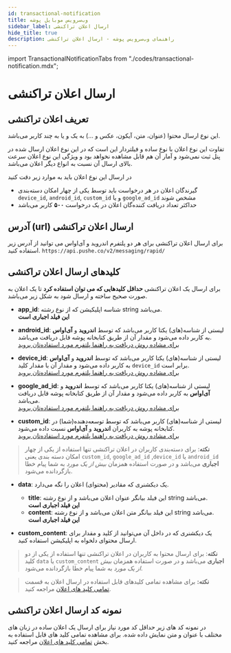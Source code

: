 ```yaml
---
id: transactional-notification
title: وب‌سرویس موبایل پوشه
sidebar_label: ارسال اعلان تراکنشی
hide_title: true
description: راهنمای وب‌سرویس پوشه - ارسال اعلان تراکنشی
---
```


import TransactionalNotificationTabs from "./codes/transactional-notification.mdx";

# ارسال اعلان تراکنشی

## تعریف اعلان تراکنشی

این نوع ارسال محتوا (عنوان، متن، آیکون، عکس و ...) به یک و یا به چند کاربر می‌باشد.

تفاوت این نوع اعلان با نوع ساده و فیلتردار این است که در این نوع اعلان ارسال شده در پنل ثبت نمی‌شود و آمار آن هم قابل مشاهده نخواهد بود
و ویژگی این نوع اعلان سرعت بالای ارسال آن نسبت به انواع دیگر اعلان می‌باشد.

در ارسال این نوع اعلان باید به موارد زیر دقت کنید

- گیرندگان اعلان در هر درخواست باید توسط یکی از چهار امکان دسته‌بندی `device_id`, `android_id`, `custom_id` و یا `google_ad_id` مشخص شوند
- حداکثر تعداد دریافت کننده‌گان اعلان در یک درخواست **۵۰۰** کاربر می‌باشد

## آدرس (url) ارسال اعلان تراکنشی

برای ارسال اعلان تراکنشی برای هر دو پلتفرم اندروید و آی‌او‌اس می توانید از آدرس زیر استفاده کنید.
‍`https://api.pushe.co/v2/messaging/rapid/`

## کلید‌های ارسال اعلان تراکنشی

برای ارسال یک اعلان تراکنشی **حداقل کلیدهایی که می توان استفاده کرد** تا یک اعلان به صورت صحیح ساخته و ارسال شود به شکل زیر می‌باشد.

- **app_id**: شناسه اپلیکیشن که از نوع رشته string می‌باشد.    
    **این فیلد اجباری است**

- **android_id**: 
لیستی از شناسه‌(های) یکتا کاربر می‌باشد که توسط **اندروید** و **آی‌اواس** به کاربر داده می‌شود و
 مقدار آن از طریق کتابخانه پوشه قابل دریافت می‌باشد.    
[برای مشاده روش دریافت به راهنما پلتفرم مورد استفاده‌تان بروید](https://pushe.co/docs)


- **device_id**: 
لیستی از شناسه(های) یکتا کاربر می‌باشد که توسط **اندروید** و **آی‌او‌اس** به کاربر داده می‌شود و
 مقدار آن با مقدار کلید `device_id` برابر است.    
[برای مشاده روش دریافت به راهنما پلتفرم مورد استفاده‌تان بروید](https://pushe.co/docs)


- **google_ad_id**: 
لیستی از شناسه(های) یکتا کاربر می‌باشد که توسط **اندروید** و **آی‌او‌اس** به کاربر داده می‌شود و
 مقدار آن از طریق کتابخانه پوشه قابل دریافت می‌باشد.    
[برای مشاده روش دریافت به راهنما پلتفرم مورد استفاده‌تان بروید](https://pushe.co/docs)

- **custom_id**: 
لیستی از شناسه(های) کاربر می‌باشد که توسط توسعه‌دهنده(شما) در کتابخانه پوشه به کاربران **اندروید** و **آی‌او‌اس** نسبت داده می‌شود.    
[برای مشاده روش دریافت به راهنما پلتفرم مورد استفاده‌تان بروید](https://pushe.co/docs)

>**نکته**: برای دسته‌بندی کاربران در اعلان تراکنشی تنها استفاده از یکی از چهار امکان دسته بندی یعنی 
 `custom_id`, `google_ad_id` ,`device_id` یا `android_id`
 **اجباری** می‌باشد و در صورت استفاده همزمان *بیش از یک مورد* به شما پیام خطا بازگردانده می‌شود.

- **data**: یک دیکشنری که مقادیر (محتوای) اعلان را نگه می‌دارد.    
    - **title**: این فیلد بیانگر عنوان اعلان می‌باشد و از نوع رشته string می‌باشد.    
        **این فیلد اجباری است**
    - **content**: این فیلد بیانگر متن اعلان می‌باشد و از نوع رشته string می‌باشد.    
        **این فیلد اجباری است**

- **custom_content**: یک دیکشنری که در داخل آن می‌توانید از کلید و مقدار برای ارسال محتوای دلخواه به اپلیکیشن استفاده کنید.    

> **نکته**: برای ارسال محتوا به کاربران در اعلان تراکنشی تنها استفاده از یکی از دو کلید 
 `data` یا `custom_content`
 **اجباری** می‌باشد و در صورت استفاده همزمان *بیش از یک مورد* به شما پیام خطا بازگردانده می‌شود.


> **نکته:** برای مشاهده تمامی کلید‌های قابل استفاده در ارسال اعلان به قسمت [تمامی کلید های اعلان](/docs/mobile-webservice/notification-keys-list) مراجعه کنید.

## نمونه کد ارسال اعلان تراکنشی

در نمونه کد های زیر حداقل کد مورد نیاز برای ارسال یک اعلان ساده در زبان های مختلف با عنوان و متن نمایش داده شده.
برای مشاهده تمامی کلید های قابل استفاده به بخش [تمامی کلید های اعلان](/docs/mobile-webservice/notification-keys-list) مراجعه کنید.

<TransactionalNotificationTabs />